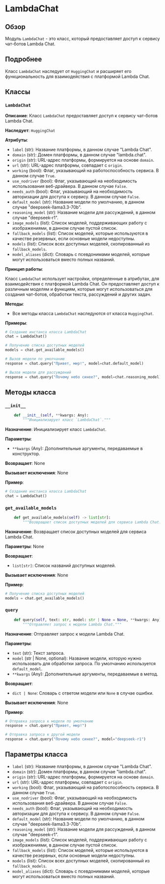 # LambdaChat

## Обзор

Модуль `LambdaChat` - это класс, который предоставляет доступ к сервису чат-ботов Lambda Chat. 

## Подробнее

Класс `LambdaChat` наследует от `HuggingChat` и расширяет его функциональность для взаимодействия с платформой Lambda Chat. 

## Классы

### `LambdaChat`

**Описание**: Класс `LambdaChat` предоставляет доступ к сервису чат-ботов Lambda Chat.

**Наследует**: `HuggingChat`

**Атрибуты**:

- `label` (str): Название платформы, в данном случае "Lambda Chat".
- `domain` (str): Домен платформы, в данном случае "lambda.chat".
- `origin` (str): URL-адрес платформы, формируется на основе `domain`.
- `url` (str): URL-адрес платформы, совпадает с `origin`.
- `working` (bool): Флаг, указывающий на работоспособность сервиса. В данном случае `True`.
- `use_nodriver` (bool): Флаг, указывающий на необходимость использования веб-драйвера. В данном случае `False`.
- `needs_auth` (bool): Флаг, указывающий на необходимость авторизации для доступа к сервису. В данном случае `False`.
- `default_model` (str): Название модели по умолчанию, в данном случае "deepseek-llama3.3-70b".
- `reasoning_model` (str): Название модели для рассуждений, в данном случае "deepseek-r1".
- `image_models` (list): Список моделей, поддерживающих работу с изображениями, в данном случае пустой список.
- `fallback_models` (list): Список моделей, которые используются в качестве резервных, если основные модели недоступны.
- `models` (list): Список всех доступных моделей, скопированный из `fallback_models`.
- `model_aliases` (dict): Словарь с псевдонимами моделей, которые могут использоваться вместо полных названий.

**Принцип работы**:

Класс `LambdaChat` использует настройки, определенные в атрибутах, для взаимодействия с платформой Lambda Chat. Он предоставляет доступ к различным моделям и функциям, которые могут использоваться для создания чат-ботов, обработки текста, рассуждений и других задач.

**Методы**:

- Все методы класса `LambdaChat` наследуются от класса `HuggingChat`.

**Примеры**:

```python
# Создание инстанса класса LambdaChat
chat = LambdaChat()

# Получение списка доступных моделей
models = chat.get_available_models()

# Вызов модели по умолчанию
response = chat.query("Привет, мир!", model=chat.default_model)

# Вызов модели для рассуждений
response = chat.query("Почему небо синее?", model=chat.reasoning_model)
```

## Методы класса

### `__init__`

```python
    def __init__(self, **kwargs: Any):
        """Инициализирует класс `LambdaChat`."""
```
 
**Назначение**: Инициализирует класс `LambdaChat`.

**Параметры**:

- `**kwargs` (Any): Дополнительные аргументы, передаваемые в конструктор.

**Возвращает**: None

**Вызывает исключения**: None

**Пример**:

```python
# Создание инстанса класса LambdaChat
chat = LambdaChat()
```

### `get_available_models`

```python
    def get_available_models(self) -> list[str]:
        """Возвращает список доступных моделей для сервиса Lambda Chat."""
```

**Назначение**: Возвращает список доступных моделей для сервиса Lambda Chat.

**Параметры**: None

**Возвращает**:
- `list[str]`: Список названий доступных моделей.

**Вызывает исключения**: None

**Пример**:

```python
# Получение списка доступных моделей
models = chat.get_available_models()
```

### `query`

```python
    def query(self, text: str, model: str | None = None, **kwargs: Any) -> dict | None:
        """Отправляет запрос к модели Lambda Chat."""
```

**Назначение**: Отправляет запрос к модели Lambda Chat.

**Параметры**:

- `text` (str): Текст запроса.
- `model` (str | None, optional): Название модели, которую нужно использовать для обработки запроса. По умолчанию используется `default_model`.
- `**kwargs` (Any): Дополнительные аргументы, передаваемые в метод.

**Возвращает**:
- `dict | None`: Словарь с ответом модели или `None` в случае ошибки.

**Вызывает исключения**: None

**Пример**:

```python
# Отправка запроса к модели по умолчанию
response = chat.query("Привет, мир!")

# Отправка запроса к другой модели
response = chat.query("Почему небо синее?", model="deepseek-r1")
```

## Параметры класса

- `label` (str): Название платформы, в данном случае "Lambda Chat".
- `domain` (str): Домен платформы, в данном случае "lambda.chat".
- `origin` (str): URL-адрес платформы, формируется на основе `domain`.
- `url` (str): URL-адрес платформы, совпадает с `origin`.
- `working` (bool): Флаг, указывающий на работоспособность сервиса. В данном случае `True`.
- `use_nodriver` (bool): Флаг, указывающий на необходимость использования веб-драйвера. В данном случае `False`.
- `needs_auth` (bool): Флаг, указывающий на необходимость авторизации для доступа к сервису. В данном случае `False`.
- `default_model` (str): Название модели по умолчанию, в данном случае "deepseek-llama3.3-70b".
- `reasoning_model` (str): Название модели для рассуждений, в данном случае "deepseek-r1".
- `image_models` (list): Список моделей, поддерживающих работу с изображениями, в данном случае пустой список.
- `fallback_models` (list): Список моделей, которые используются в качестве резервных, если основные модели недоступны.
- `models` (list): Список всех доступных моделей, скопированный из `fallback_models`.
- `model_aliases` (dict): Словарь с псевдонимами моделей, которые могут использоваться вместо полных названий.